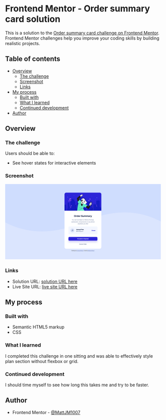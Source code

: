 # Frontend Mentor - Order summary card solution

This is a solution to the [Order summary card challenge on Frontend Mentor](https://www.frontendmentor.io/challenges/order-summary-component-QlPmajDUj). Frontend Mentor challenges help you improve your coding skills by building realistic projects. 

## Table of contents

- [Overview](#overview)
  - [The challenge](#the-challenge)
  - [Screenshot](#screenshot)
  - [Links](#links)
- [My process](#my-process)
  - [Built with](#built-with)
  - [What I learned](#what-i-learned)
  - [Continued development](#continued-development)
- [Author](#author)


## Overview

### The challenge

Users should be able to:

- See hover states for interactive elements

### Screenshot

![Project Screen Shot](./Screenshot.png)

### Links

- Solution URL: [solution URL here](https://github.com/MattJM1007/Order-Summary-Component)
- Live Site URL: [live site URL here](https://mattjm1007.github.io/Order-Summary-Component/)

## My process

### Built with

- Semantic HTML5 markup
- CSS 

### What I learned

I completed this challenge in one sitting and was able to effectively style plan section without flexbox or grid.

### Continued development

I should time myself to see how long this takes me and try to be faster.


## Author

- Frontend Mentor - [@MattJM1007](https://www.frontendmentor.io/profile/MattJM1007)


